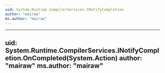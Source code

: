 ```yaml
---
uid: System.Runtime.CompilerServices.INotifyCompletion
author: "mairaw"
ms.author: "mairaw"
---
```


---
uid: System.Runtime.CompilerServices.INotifyCompletion.OnCompleted(System.Action)
author: "mairaw"
ms.author: "mairaw"
---
